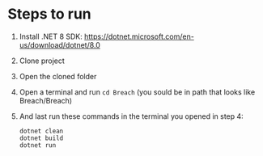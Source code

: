 # Steps to run
 1. Install .NET 8 SDK: https://dotnet.microsoft.com/en-us/download/dotnet/8.0
 2. Clone project
 3. Open the cloned folder
 4. Open a terminal and run ``` cd Breach ``` (you sould be in path that looks like Breach/Breach)
 5. And last run these commands in the terminal you opened in step 4:

    ```
    dotnet clean
    dotnet build
    dotnet run
    ```
